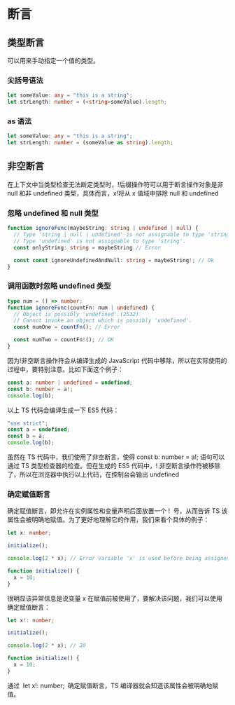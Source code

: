 <!--
 * @Author: xinxu
 * @Date: 2022-08-17 14:01:05
 * @LastEditors: xinxu
 * @LastEditTime: 2022-08-17 14:35:46
 * @FilePath: /azzlzzxz.github.io/docs/typescript/assertion.md
-->

# 断言

## 类型断言

可以用来手动指定一个值的类型。

### 尖括号语法

```ts
let someValue: any = "this is a string";
let strLength: number = (<string>someValue).length;
```

### as 语法

```ts
let someValue: any = "this is a string";
let strLength: number = (someValue as string).length;
```

## 非空断言

在上下文中当类型检查无法断定类型时，!后缀操作符可以用于断言操作对象是非 null 和非 undefined 类型，具体而言，x!将从 x 值域中排除 null 和 undefined

### 忽略 undefined 和 null 类型

```ts
function ignoreFunc(maybeString: string | undefined | null) {
  // Type 'string | null | undefined' is not assignable to type 'string'.
  // Type 'undefined' is not assignable to type 'string'.
  const onlyString: string = maybeString // Error

  const const ignoreUndefinedAndNull: string = maybeString!; // Ok
}
```

### 调用函数时忽略 undefined 类型

```ts
type num = () => number;
function ignoreFunc(countFn: num | undefined) {
  // Object is possibly 'undefined'.(2532)
  // Cannot invoke an object which is possibly 'undefined'.
  const numOne = countFn(); // Error

  const numTwo = countFn!(); // OK
}
```

因为!非空断言操作符会从编译生成的 JavaScript 代码中移除，所以在实际使用的过程中，要特别注意。比如下面这个例子：

```ts
const a: number | undefined = undefined;
const b: number = a!;
console.log(b);
```

以上 TS 代码会编译生成一下 ES5 代码：

```ts
"use strict";
const a = undefined;
const b = a;
console.log(b);
```

虽然在 TS 代码中，我们使用了非空断言，使得 const b: number = a!; 语句可以通过 TS 类型检查器的检查。但在生成的 ES5 代码中，! 非空断言操作符被移除了，所以在浏览器中执行以上代码，在控制台会输出 undefined

### 确定赋值断言

确定赋值断言，即允许在实例属性和变量声明后面放置一个 !  号，从而告诉 TS 该属性会被明确地赋值。为了更好地理解它的作用，我们来看个具体的例子：

```ts
let x: number;

initialize();

console.log(2 * x); // Error Variable 'x' is used before being assigned.

function initialize() {
  x = 10;
}
```

很明显该异常信息是说变量 x 在赋值前被使用了，要解决该问题，我们可以使用确定赋值断言：

```ts
let x!: number;

initialize();

console.log(2 * x); // 20

function initialize() {
  x = 10;
}
```

通过  let x!: number;  确定赋值断言，TS 编译器就会知道该属性会被明确地赋值。
